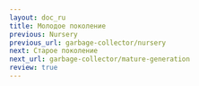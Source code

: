 ```yaml
---
layout: doc_ru
title: Молодое поколение
previous: Nursery
previous_url: garbage-collector/nursery
next: Старое поколение
next_url: garbage-collector/mature-generation
review: true
---
```

